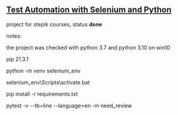 ## [Test Automation with Selenium and Python](https://stepik.org/course/575/)

project for stepik courses, status **done**

notes:

the project was checked with python 3.7 and python 3.10 on win10

pip 21.3.1

python -m venv selenium_env

selenium_env\Scripts\activate.bat

pip install -r requirements.txt

pytest -v --tb=line --language=en -m need_review
